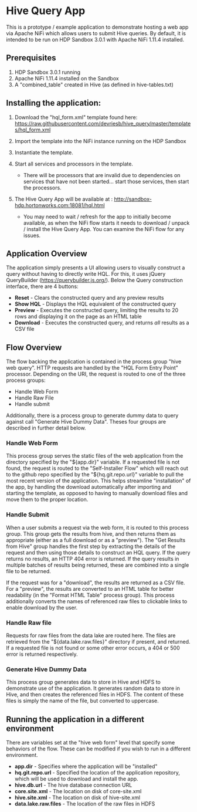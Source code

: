 # Hive Query App

This is a prototype / example application to demonstrate hosting a web app via Apache NiFi which allows users to submit Hive queries.  By default, it is intended to be run on HDP Sandbox 3.0.1 with Apache NiFi 1.11.4 installed.

## Prerequisites
  1. HDP Sandbox 3.0.1 running
  1. Apache NiFi 1.11.4 installed on the Sandbox
  1. A "combined_table" created in Hive (as defined in hive-tables.txt)


## Installing the application:

  1. Download the "hql_form.xml" template found here: https://raw.githubusercontent.com/devriesb/hive_query/master/templates/hql_form.xml

  1. Import the template into the NiFi instance running on the HDP Sandbox

  1. Instantiate the template.


  1.  Start all services and processors in the template.   
      - There will be processors that are invalid due to dependencies on services that have not been started... start those services, then start the processors.


  1. The Hive Query App will be available at : http://sandbox-hdp.hortonworks.com:18081/hql.html

       - You may need to wait / refresh for the app to initially become available, as when the NiFi flow starts it needs to download / unpack / install the Hive Query App.  You can examine the NiFi flow for any issues.

## Application Overview

The application simply presents a UI allowing users to visually construct a query without having to directly write HQL.  For this, it uses jQuery QueryBuilder (https://querybuilder.js.org/).  Below the Query construction interface, there are 4 buttons:

- **Reset** - Clears the constructed query and any preview results
- **Show HQL** - Displays the HQL equivalent of the constructed query
- **Preview** - Executes the constructed query, limiting the results to 20 rows and displaying it on the page as an HTML table
- **Download** - Executes the constructed query, and returns *all* results as a CSV file


## Flow Overview

The flow backing the application is contained in the process group "hive web query".  HTTP requests are handled by the "HQL Form Entry Point" processor.  Depending on the URI, the request is routed to one of the three process groups:
  * Handle Web Form
  * Handle Raw File
  * Handle submit

Additionally, there is a process group to generate dummy data to query against call "Generate Hive Dummy Data".  Theses four groups are described in further detail below.

### Handle Web Form

This process group serves the static files of the web application from the directory specified by the "${app.dir}" variable.  If a requested file is not found, the request is routed to the "Self-Installer Flow" which will reach out to the github repo specified by the "${hq.git.repo.url}" variable to pull the most recent version of the application.  This helps streamline "installation" of the app, by handling the download automatically after importing and starting the template, as opposed to having to manually download files and move them to the proper location.

### Handle Submit

When a user submits a request via the web form, it is routed to this process group.  This group gets the results from hive, and then returns them as appropriate (either as a full download or as a "preview").  The "Get Results from Hive" group handles the first step by extracting the details of the request and then using those details to construct an HQL query.  If the query returns no results, an HTTP 404 error is returned.  If the query results in multiple batches of results being returned, these are combined into a single file to be returned.

If the request was for a "download", the results are returned as a CSV file.  For a "preview", the results are converted to an HTML table for better readability (in the "Format HTML Table" process group).  This process additionally converts the names of referenced raw files to clickable links to enable download by the user.

### Handle Raw file

Requests for raw files from the data lake are routed here.  The files are retrieved from the "${data.lake.raw.files}" directory if present, and returned.  If a requested file is not found or some other error occurs, a 404 or 500 error is returned respectively.

### Generate Hive Dummy Data

This process group generates data to store in Hive and HDFS to demonstrate use of the application.  It generates random data to store in Hive, and then creates the referenced files in HDFS.  The content of these files is simply the name of the file, but converted to uppercase.

## Running the application in a different environment

There are variables set at the "hive web form" level that specify some behaviors of the flow.  These can be modified if you wish to run in a different environment.

- **app.dir** - Specifies where the application will be "installed"
- **hq.git.repo.url** - Specified the location of the application repository, which will be used to download and install the app.
-  **hive.db.url** - The hive database connection URL
-  **core.site.xml** - The location on disk of core-site.xml
-  **hive.site.xml** - The location on disk of hive-site.xml
- **data.lake.raw.files** - The location of the raw files in HDFS
